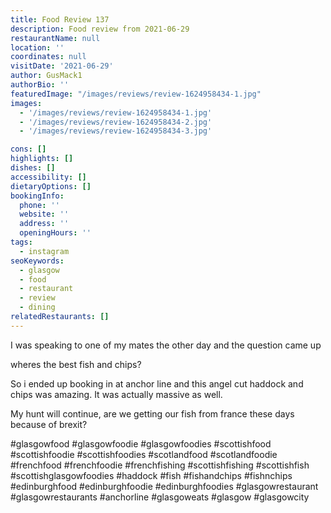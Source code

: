 ```yaml
---
title: Food Review 137
description: Food review from 2021-06-29
restaurantName: null
location: ''
coordinates: null
visitDate: '2021-06-29'
author: GusMack1
authorBio: ''
featuredImage: "/images/reviews/review-1624958434-1.jpg"
images:
  - '/images/reviews/review-1624958434-1.jpg'
  - '/images/reviews/review-1624958434-2.jpg'
  - '/images/reviews/review-1624958434-3.jpg'

cons: []
highlights: []
dishes: []
accessibility: []
dietaryOptions: []
bookingInfo:
  phone: ''
  website: ''
  address: ''
  openingHours: ''
tags:
  - instagram
seoKeywords:
  - glasgow
  - food
  - restaurant
  - review
  - dining
relatedRestaurants: []
---
```

I was speaking to one of my mates the other day and the question came up 

wheres the best fish and chips?

So i ended up booking in at anchor line and this angel cut haddock and chips was amazing.  It was actually massive as well.

My hunt will continue, are we getting our fish from france these days because of brexit? 

#glasgowfood #glasgowfoodie #glasgowfoodies #scottishfood #scottishfoodie #scottishfoodies #scotlandfood #scotlandfoodie #frenchfood #frenchfoodie #frenchfishing #scottishfishing #scottishfish #scottishglasgowfoodies #haddock #fish #fishandchips #fishnchips #edinburghfood #edinburghfoodie #edinburghfoodies #glasgowrestaurant #glasgowrestaurants #anchorline #glasgoweats #glasgow #glasgowcity
